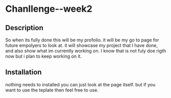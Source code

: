 # Chanllenge--week2
## Description
So when its fully done this will be my profolio. it will be my go to page for future empolyers to look at. it will showcase my project that I have done, and also show what im currently working on. I know that is not fuly doe rigth now but i plan to keep working on it.

## Installation
nothing needs to installed you can just look at the page itself. but if you want to use the teplate then feel free to use.
